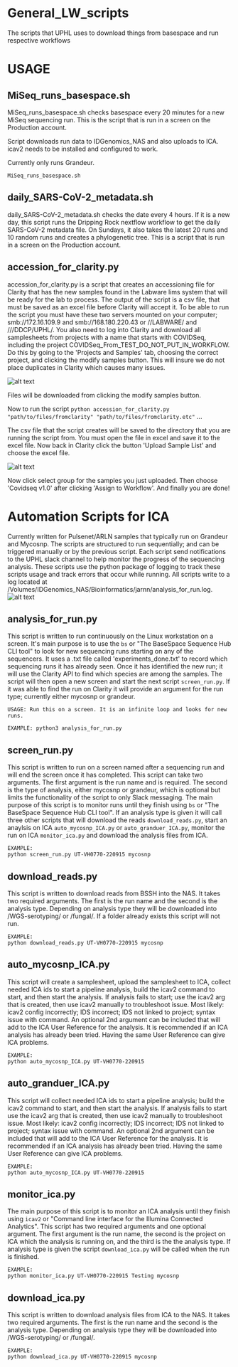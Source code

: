 # General_LW_scripts
The scripts that UPHL uses to download things from basespace and run respective workflows

# USAGE


## MiSeq_runs_basespace.sh

MiSeq_runs_basespace.sh checks basespace every 20 minutes for a new MiSeq sequencing run. This is the script that is run in a screen on the Production account.

Script downloads run data to IDGenomics_NAS and also uploads to ICA. icav2 needs to be installed and configured to work. 

Currently only runs Grandeur.

```
MiSeq_runs_basespace.sh
```

## daily_SARS-CoV-2_metadata.sh

daily_SARS-CoV-2_metadata.sh checks the date every 4 hours. If it is a new day, this script runs the Dripping Rock nextflow workflow to get the daily SARS-CoV-2 metadata file. On Sundays, it also takes the latest 20 runs and 10 random runs and creates a phylogenetic tree. This is a script that is run in a screen on the Production account.

## accession_for_clarity.py

accession_for_clarity.py is a script that creates an accessioning file for Clarity that has the new samples found in the Labware lims system that will be ready for the lab to process. The output of the script is a csv file, that must be saved as an excel file before Clarity will accept it. To be able to run the script you must have these two servers mounted on your computer; smb://172.16.109.9 and smb://168.180.220.43 or //LABWARE/ and ///DDCP/UPHL/. You also need to log into Clarity and download all samplesheets from projects with a name that starts with COVIDSeq, including the project COVIDSeq_From_TEST_DO_NOT_PUT_IN_WORKFLOW. Do this by going to the 'Projects and Samples' tab, choosing the correct project, and clicking the modify samples button. This will insure we do not place duplicates in Clarity which causes many issues.

![alt text](images/Clarity_projects_modify.png)

Files will be downloaded from clicking the modify samples button. 

Now to run the script ```python accession_for_clarity.py "path/to/files/fromclarity" "path/to/files/fromclarity.etc"``` ...

The csv file that the script creates will be saved to the directory that you are running the script from. You must open the file in excel and save it to the excel file. Now back in Clarity click the button 'Upload Sample List' and choose the excel file.

![alt text](images/Clarity_projects_to_workflow.png)

Now click select group for the samples you just uploaded. Then choose 'Covidseq v1.0' after clicking 'Assign to Workflow'. And finally you are done!

# Automation Scripts for ICA 
Currently written for Pulsenet/ARLN samples that typically run on Grandeur and Mycosnp. The scripts are structured to run sequentially; and can be triggered manually or by the previous script. Each script send notifications to the UPHL slack channel to help monitor the progress of the sequencing analysis. These scripts use the python package of logging to track these scripts usage and track errors that occur while running. All scripts write to a log located at /Volumes/IDGenomics_NAS/Bioinformatics/jarnn/analysis_for_run.log.
![alt text](images/ICA_automation.jpg)

## analysis_for_run.py
This script is written to run continuously on the Linux workstation on a screen. It's main purpose is to use the ```bs``` or "The BaseSpace Sequence Hub CLI tool" to look for new sequencing runs starting on any of the sequencers. It uses a .txt file called 'experiments_done.txt' to record which sequencing runs it has already seen. Once it has identified the new run; it will use the Clarity API to find which species are among the samples. The script will then open a new screen and start the next script ```screen_run.py```. If it was able to find the run on Clarity it will provide an argument for the run type; currently either mycosnp or grandeur. 

```
USAGE: Run this on a screen. It is an infinite loop and looks for new runs.

EXAMPLE: python3 analysis_for_run.py
```

## screen_run.py

This script is written to run on a screen named after a sequencing run and will end the screen once it has completed. This script can take two arguments. The first argument is the run name and is required. The second is the type of analysis, either mycosnp or grandeur, which is optional but limits the functionality of the script to only Slack messaging. The main purpose of this script is to monitor runs until they finish using ```bs``` or "The BaseSpace Sequence Hub CLI tool". If an analysis type is given it will call three other scripts that will download the reads ```download_reads.py```, start an anaylsis on ICA ```auto_mycosnp_ICA.py``` or ```auto_granduer_ICA.py```, monitor the run on ICA ```monitor_ica.py``` and download the analysis files from ICA.

```
EXAMPLE:
python screen_run.py UT-VH0770-220915 mycosnp
```

## download_reads.py

This script is written to download reads from BSSH into the NAS. It takes two required arguments. The first is the run name and the second is the analysis type. Depending on analysis type they will be downloaded into /WGS-serotyping/ or /fungal/. If a folder already exists this script will not run.

```
EXAMPLE:
python download_reads.py UT-VH0770-220915 mycosnp
```

## auto_mycosnp_ICA.py

This script will create a samplesheet, upload the samplesheet to ICA, collect needed ICA ids to start a pipeline analysis,
build the icav2 command to start, and then start the analysis. If analysis fails to start; use the icav2 arg that is created,
then use icav2 manually to troubleshoot issue. Most likely: icav2 config incorrectly; IDS incorrect; IDS not linked to project; syntax issue with command. An optional 2nd argument can be included that will add to the ICA User Reference for the analysis. It is recommended if an ICA analysis has already been tried. Having the same User Reference can give ICA problems.

```
EXAMPLE:
python auto_mycosnp_ICA.py UT-VH0770-220915
```

## auto_granduer_ICA.py

This script will collect needed ICA ids to start a pipeline analysis; build the icav2 command to start, and then start the analysis.
If analysis fails to start use the icav2 arg that is created, then use icav2 manually to troubleshoot issue.
Most likely: icav2 config incorrectly; IDS incorrect; IDS not linked to project; syntax issue with command. An optional 2nd argument can be included that will add to the ICA User Reference for the analysis. It is recommended if an ICA analysis has already been tried. Having the same User Reference can give ICA problems.

```
EXAMPLE:
python auto_mycosnp_ICA.py UT-VH0770-220915
```

## monitor_ica.py
The main purpose of this script is to monitor an ICA analysis until they finish using ```icav2``` or "Command line interface for the Illumina Connected Analytics". This script has two required arguments and one optional argument. The first argument is the run name, the second is the project on ICA which the analysis is running on, and the third is the the analysis type. If analysis type is given the script ```download_ica.py``` will be called when the run is finished.
 
```
EXAMPLE:
python monitor_ica.py UT-VH0770-220915 Testing mycosnp
```

## download_ica.py
This script is written to download analysis files from ICA to the NAS. It takes two required arguments. The first is the run name and the second is the analysis type. Depending on analysis type they will be downloaded into /WGS-serotyping/ or /fungal/. 

```
EXAMPLE:
python download_ica.py UT-VH0770-220915 mycosnp
```
